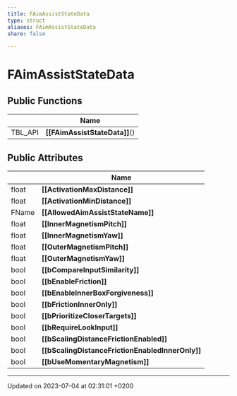 ```yaml
---
title: FAimAssistStateData
type: struct
aliases: FAimAssistStateData
share: false

---
```


# FAimAssistStateData





## Public Functions

|                | Name           |
| -------------- | -------------- |
| TBL_API | **[[FAimAssistStateData]]**() |

## Public Attributes

|                | Name           |
| -------------- | -------------- |
| float | **[[ActivationMaxDistance]]**  |
| float | **[[ActivationMinDistance]]**  |
| FName | **[[AllowedAimAssistStateName]]**  |
| float | **[[InnerMagnetismPitch]]**  |
| float | **[[InnerMagnetismYaw]]**  |
| float | **[[OuterMagnetismPitch]]**  |
| float | **[[OuterMagnetismYaw]]**  |
| bool | **[[bCompareInputSimilarity]]**  |
| bool | **[[bEnableFriction]]**  |
| bool | **[[bEnableInnerBoxForgiveness]]**  |
| bool | **[[bFrictionInnerOnly]]**  |
| bool | **[[bPrioritizeCloserTargets]]**  |
| bool | **[[bRequireLookInput]]**  |
| bool | **[[bScalingDistanceFrictionEnabled]]**  |
| bool | **[[bScalingDistanceFrictionEnabledInnerOnly]]**  |
| bool | **[[bUseMomentaryMagnetism]]**  |

-------------------------------

Updated on 2023-07-04 at 02:31:01 +0200